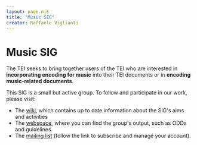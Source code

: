 ```yaml
---
layout: page.njk
title: "Music SIG"
creator: Raffaele Viglianti
---
```

# Music SIG



The TEI seeks to bring together users of the TEI who are interested in
 **incorporating encoding for music** into their TEI documents or in
 **encoding music\-related documents**.


This SIG is a small but active group. To follow and participate in our work, please
 visit:


* The [wiki](https://wiki.tei-c.org/index.php/SIG:Music), which contains up to date information about
 the SIG's aims and activities
* The [webspace](/SIG/Music/), where you can find the group's output, such as ODDs
 and guidelines.
* The [mailing list](https://listserv.brown.edu/archives/cgi-bin/wa?A0=TEI-MUSIC-SIG) (follow the link to subscribe
 and manage your account).



